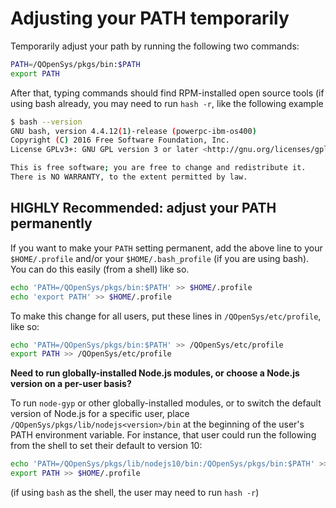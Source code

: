 # Adjusting your PATH temporarily

Temporarily adjust your path by running the following two commands:

```bash
PATH=/QOpenSys/pkgs/bin:$PATH
export PATH
```

After that, typing commands should find RPM-installed open source tools
(if using bash already, you may need to run `hash -r`, like the following example

```bash
$ bash --version
GNU bash, version 4.4.12(1)-release (powerpc-ibm-os400)
Copyright (C) 2016 Free Software Foundation, Inc.
License GPLv3+: GNU GPL version 3 or later <http://gnu.org/licenses/gpl.html>

This is free software; you are free to change and redistribute it.
There is NO WARRANTY, to the extent permitted by law.
```

## HIGHLY Recommended: adjust your PATH permanently

If you want to make your `PATH` setting permanent, add the above line to your
`$HOME/.profile` and/or your `$HOME/.bash_profile` (if you are using bash).
You can do this easily (from a shell) like so.

```bash
echo 'PATH=/QOpenSys/pkgs/bin:$PATH' >> $HOME/.profile
echo 'export PATH' >> $HOME/.profile
```

To make this change for all users, put these lines in `/QOpenSys/etc/profile`,
like so:

```bash
echo 'PATH=/QOpenSys/pkgs/bin:$PATH' >> /QOpenSys/etc/profile
export PATH >> /QOpenSys/etc/profile
```

**Need to run globally-installed Node.js modules,
or choose a Node.js version on a per-user basis?**

To run `node-gyp` or other globally-installed modules, or to switch the default
version of Node.js for a specific user, place `/QOpenSys/pkgs/lib/nodejs<version>/bin`
at the beginning of the user's PATH environment variable. For instance, that user
could run the following from the shell to set their default to version 10:

```bash
echo 'PATH=/QOpenSys/pkgs/lib/nodejs10/bin:/QOpenSys/pkgs/bin:$PATH' >> $HOME/.profile
export PATH >> $HOME/.profile
```

(if using `bash` as the shell, the user may need to run `hash -r`)
